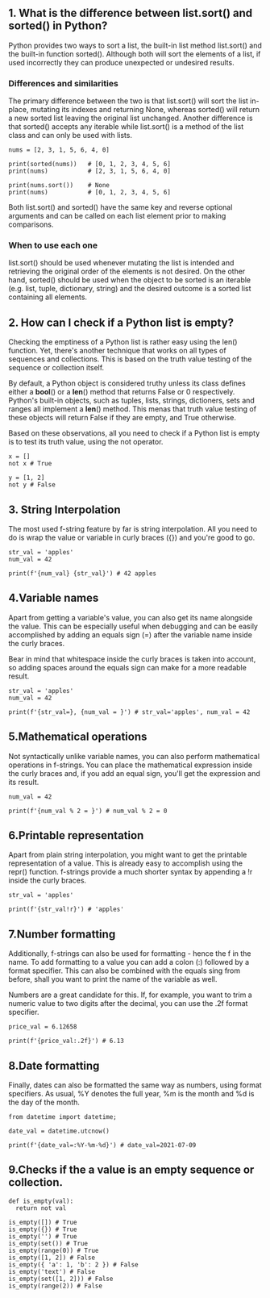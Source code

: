 ## 1. What is the difference between list.sort() and sorted() in Python?

Python provides two ways to sort a list, the built-in list method list.sort() and the built-in function sorted(). Although both will sort the elements of a list, if used incorrectly they can produce unexpected or undesired results.

### Differences and similarities
The primary difference between the two is that list.sort() will sort the list in-place, mutating its indexes and returning None, whereas sorted() will return a new sorted list leaving the original list unchanged. Another difference is that sorted() accepts any iterable while list.sort() is a method of the list class and can only be used with lists.
```
nums = [2, 3, 1, 5, 6, 4, 0]

print(sorted(nums))   # [0, 1, 2, 3, 4, 5, 6]
print(nums)           # [2, 3, 1, 5, 6, 4, 0]

print(nums.sort())    # None
print(nums)           # [0, 1, 2, 3, 4, 5, 6]
```
Both list.sort() and sorted() have the same key and reverse optional arguments and can be called on each list element prior to making comparisons.

### When to use each one
list.sort() should be used whenever mutating the list is intended and retrieving the original order of the elements is not desired. On the other hand, sorted() should be used when the object to be sorted is an iterable (e.g. list, tuple, dictionary, string) and the desired outcome is a sorted list containing all elements.

## 2. How can I check if a Python list is empty?
Checking the emptiness of a Python list is rather easy using the len() function. Yet, there's another technique that works on all types of sequences and collections. This is based on the truth value testing of the sequence or collection itself.

By default, a Python object is considered truthy unless its class defines either a __bool__() or a __len__() method that returns False or 0 respectively. Python's built-in objects, such as tuples, lists, strings, dictioners, sets and ranges all implement a __len__() method. This menas that truth value testing of these objects will return False if they are empty, and True otherwise.

Based on these observations, all you need to check if a Python list is empty is to test its truth value, using the not operator.
```
x = []
not x # True

y = [1, 2]
not y # False
```
## 3. String Interpolation
The most used f-string feature by far is string interpolation. All you need to do is wrap the value or variable in curly braces ({}) and you're good to go.
```
str_val = 'apples'
num_val = 42

print(f'{num_val} {str_val}') # 42 apples
```
## 4.Variable names
Apart from getting a variable's value, you can also get its name alongside the value. This can be especially useful when debugging and can be easily accomplished by adding an equals sign (=) after the variable name inside the curly braces.

Bear in mind that whitespace inside the curly braces is taken into account, so adding spaces around the equals sign can make for a more readable result.
```
str_val = 'apples'
num_val = 42

print(f'{str_val=}, {num_val = }') # str_val='apples', num_val = 42
```
## 5.Mathematical operations
Not syntactically unlike variable names, you can also perform mathematical operations in f-strings. You can place the mathematical expression inside the curly braces and, if you add an equal sign, you'll get the expression and its result.
```
num_val = 42

print(f'{num_val % 2 = }') # num_val % 2 = 0
```
## 6.Printable representation
Apart from plain string interpolation, you might want to get the printable representation of a value. This is already easy to accomplish using the repr() function. f-strings provide a much shorter syntax by appending a !r inside the curly braces.
```
str_val = 'apples'

print(f'{str_val!r}') # 'apples'
```
## 7.Number formatting
Additionally, f-strings can also be used for formatting - hence the f in the name. To add formatting to a value you can add a colon (:) followed by a format specifier. This can also be combined with the equals sing from before, shall you want to print the name of the variable as well.

Numbers are a great candidate for this. If, for example, you want to trim a numeric value to two digits after the decimal, you can use the .2f format specifier.
```
price_val = 6.12658

print(f'{price_val:.2f}') # 6.13
```
## 8.Date formatting
Finally, dates can also be formatted the same way as numbers, using format specifiers. As usual, %Y denotes the full year, %m is the month and %d is the day of the month.
```
from datetime import datetime;

date_val = datetime.utcnow()

print(f'{date_val=:%Y-%m-%d}') # date_val=2021-07-09
```

## 9.Checks if the a value is an empty sequence or collection.

```
def is_empty(val):
  return not val

is_empty([]) # True
is_empty({}) # True
is_empty('') # True
is_empty(set()) # True
is_empty(range(0)) # True
is_empty([1, 2]) # False
is_empty({ 'a': 1, 'b': 2 }) # False
is_empty('text') # False
is_empty(set([1, 2])) # False
is_empty(range(2)) # False
```